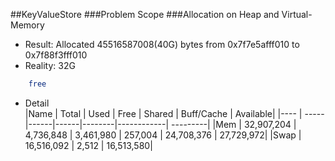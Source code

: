 ##KeyValueStore 
###Problem Scope
###Allocation on Heap and Virtual-Memory
- Result: Allocated 45516587008(40G) bytes from 0x7f7e5afff010 to 0x7f88f3fff010
- Reality: 32G
```zsh
    free
```
- Detail   
|Name | Total | Used | Free | Shared | Buff/Cache | Available|
|---- | ----- |------|------|--------|------------| ---------|
|Mem  | 32,907,204 | 4,736,848 | 3,461,980 | 257,004 | 24,708,376 | 27,729,972|
|Swap | 16,516,092  | 2,512 | 16,513,580|
